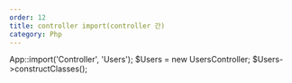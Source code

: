 ```yaml
---
order: 12
title: controller import(controller 간)
category: Php
---
```


App::import('Controller', 'Users');
$Users = new UsersController;
$Users->constructClasses();



